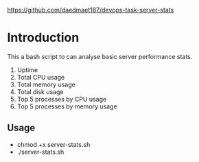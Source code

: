 https://github.com/daedmaet187/devops-task-server-stats
# Introduction 
This a bash script to can analyse basic server performance stats. 

1. Uptime
2. Total CPU usage
3. Total memory usage 
4. Total disk usage 
5. Top 5 processes by CPU usage
6. Top 5 processes by memory usage

## Usage
- chmod +x server-stats.sh
- ./server-stats.sh
